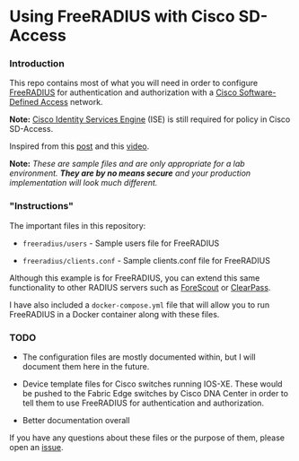 # Using FreeRADIUS with Cisco SD-Access

### Introduction
This repo contains most of what you will need in order to configure [FreeRADIUS](https://freeradius.org/) for authentication and authorization with a [Cisco Software-Defined Access](https://www.cisco.com/c/en/us/solutions/enterprise-networks/software-defined-access/index.html) network.

**Note:** [Cisco Identity Services Engine](https://www.cisco.com/c/en/us/products/security/identity-services-engine/index.html) (ISE) is still required for policy in Cisco SD-Access.

Inspired from this [post](https://community.cisco.com/t5/networking-documents/how-to-use-group-based-policies-with-3rd-party-radius-using/ta-p/3930041) and this [video](https://www.youtube.com/watch?v=ZoNKa9X1Xjk&list=UUHDBMhhEDalzaiFGXOhHJDg&index=1).

**Note:** _These are sample files and are only appropriate for a lab environment.  **They are by no means secure** and your production implementation will look much different._

### "Instructions"

The important files in this repository:

- `freeradius/users` - Sample users file for FreeRADIUS 
 
- `freeradius/clients.conf` - Sample clients.conf file for FreeRADIUS 

Although this example is for FreeRADIUS, you can extend this same functionality to other RADIUS servers such as [ForeScout](https://www.forescout.com/) or [ClearPass](https://www.arubanetworks.com/products/security/network-access-control/).

I have also included a `docker-compose.yml` file that will allow you to run FreeRADIUS in a Docker container along with these files.

### TODO
* The configuration files are mostly documented within, but I will document them here in the future.  
 
* Device template files for Cisco switches running IOS-XE.  These would be pushed to the Fabric Edge switches by Cisco DNA Center in order to tell them to use FreeRADIUS for authentication and authorization. 
 
* Better documentation overall

If you have any questions about these files or the purpose of them, please open an [issue](https://github.com/eiddor/cisco-sda-freeradius/issues).